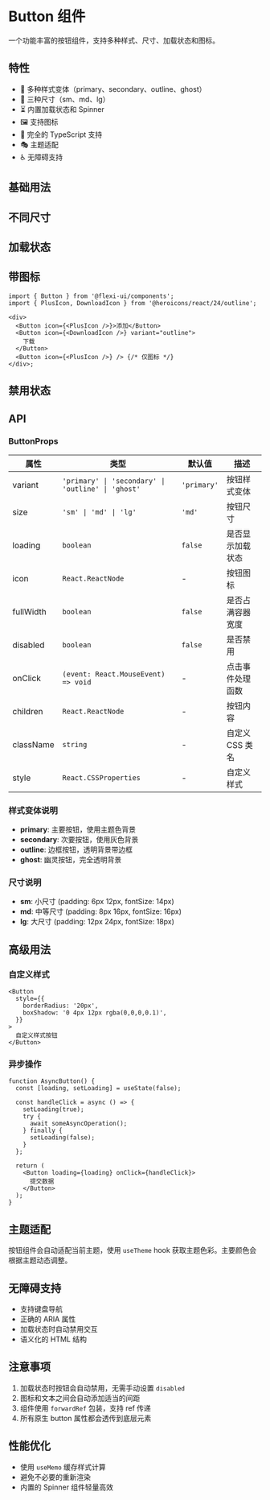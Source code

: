 # Button 组件

一个功能丰富的按钮组件，支持多种样式、尺寸、加载状态和图标。

## 特性

- 🎨 多种样式变体（primary、secondary、outline、ghost）
- 📏 三种尺寸（sm、md、lg）
- ⏳ 内置加载状态和 Spinner
- 🖼️ 支持图标
- 🎯 完全的 TypeScript 支持
- 🎭 主题适配
- ♿ 无障碍支持

## 基础用法

<DemoContainer title="基础按钮">
  <ReactDemo name="Button" :props="{ children: '默认按钮' }" />
  <ReactDemo name="Button" :props="{ variant: 'secondary', children: '次要按钮' }" />
  <ReactDemo name="Button" :props="{ variant: 'outline', children: '边框按钮' }" />
  <ReactDemo name="Button" :props="{ variant: 'ghost', children: '幽灵按钮' }" />
</DemoContainer>

## 不同尺寸

<DemoContainer title="尺寸">
  <ReactDemo name="Button" :props="{ size: 'sm', children: '小按钮' }" />
  <ReactDemo name="Button" :props="{ size: 'md', children: '中等按钮' }" />
  <ReactDemo name="Button" :props="{ size: 'lg', children: '大按钮' }" />
</DemoContainer>

## 加载状态

<DemoContainer title="加载状态">
  <ReactDemo name="Button" :props="{ loading: true, children: '加载中...' }" />
  <ReactDemo name="Button" :props="{ loading: true, size: 'sm', children: '小按钮加载' }" />
  <ReactDemo name="Button" :props="{ loading: true, variant: 'outline', children: '边框按钮加载' }" />
</DemoContainer>

## 带图标

```tsx
import { Button } from '@flexi-ui/components';
import { PlusIcon, DownloadIcon } from '@heroicons/react/24/outline';

<div>
  <Button icon={<PlusIcon />}>添加</Button>
  <Button icon={<DownloadIcon />} variant="outline">
    下载
  </Button>
  <Button icon={<PlusIcon />} /> {/* 仅图标 */}
</div>;
```

## 禁用状态

<DemoContainer title="禁用状态">
  <ReactDemo name="Button" :props="{ disabled: true, children: '禁用按钮' }" />
  <ReactDemo name="Button" :props="{ disabled: true, variant: 'outline', children: '禁用边框按钮' }" />
</DemoContainer>

## API

### ButtonProps

| 属性      | 类型                                               | 默认值      | 描述             |
| --------- | -------------------------------------------------- | ----------- | ---------------- |
| variant   | `'primary' \| 'secondary' \| 'outline' \| 'ghost'` | `'primary'` | 按钮样式变体     |
| size      | `'sm' \| 'md' \| 'lg'`                             | `'md'`      | 按钮尺寸         |
| loading   | `boolean`                                          | `false`     | 是否显示加载状态 |
| icon      | `React.ReactNode`                                  | -           | 按钮图标         |
| fullWidth | `boolean`                                          | `false`     | 是否占满容器宽度 |
| disabled  | `boolean`                                          | `false`     | 是否禁用         |
| onClick   | `(event: React.MouseEvent) => void`                | -           | 点击事件处理函数 |
| children  | `React.ReactNode`                                  | -           | 按钮内容         |
| className | `string`                                           | -           | 自定义 CSS 类名  |
| style     | `React.CSSProperties`                              | -           | 自定义样式       |

### 样式变体说明

- **primary**: 主要按钮，使用主题色背景
- **secondary**: 次要按钮，使用灰色背景
- **outline**: 边框按钮，透明背景带边框
- **ghost**: 幽灵按钮，完全透明背景

### 尺寸说明

- **sm**: 小尺寸 (padding: 6px 12px, fontSize: 14px)
- **md**: 中等尺寸 (padding: 8px 16px, fontSize: 16px)
- **lg**: 大尺寸 (padding: 12px 24px, fontSize: 18px)

## 高级用法

### 自定义样式

```tsx
<Button
  style={{
    borderRadius: '20px',
    boxShadow: '0 4px 12px rgba(0,0,0,0.1)',
  }}
>
  自定义样式按钮
</Button>
```

### 异步操作

```tsx
function AsyncButton() {
  const [loading, setLoading] = useState(false);

  const handleClick = async () => {
    setLoading(true);
    try {
      await someAsyncOperation();
    } finally {
      setLoading(false);
    }
  };

  return (
    <Button loading={loading} onClick={handleClick}>
      提交数据
    </Button>
  );
}
```

## 主题适配

按钮组件会自动适配当前主题，使用 `useTheme` hook 获取主题色彩。主要颜色会根据主题动态调整。

## 无障碍支持

- 支持键盘导航
- 正确的 ARIA 属性
- 加载状态时自动禁用交互
- 语义化的 HTML 结构

## 注意事项

1. 加载状态时按钮会自动禁用，无需手动设置 `disabled`
2. 图标和文本之间会自动添加适当的间距
3. 组件使用 `forwardRef` 包装，支持 ref 传递
4. 所有原生 button 属性都会透传到底层元素

## 性能优化

- 使用 `useMemo` 缓存样式计算
- 避免不必要的重新渲染
- 内置的 Spinner 组件轻量高效

